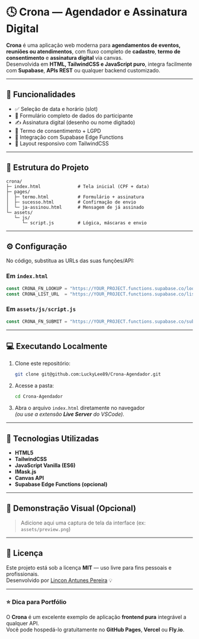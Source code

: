 # 🕓 Crona — Agendador e Assinatura Digital

**Crona** é uma aplicação web moderna para **agendamentos de eventos, reuniões ou atendimentos**, com fluxo completo de **cadastro**, **termo de consentimento** e **assinatura digital** via canvas.  
Desenvolvida em **HTML, TailwindCSS e JavaScript puro**, integra facilmente com **Supabase**, **APIs REST** ou qualquer backend customizado.

---

## 🚀 Funcionalidades

- ✅ Seleção de data e horário (slot)
- 🧾 Formulário completo de dados do participante
- ✍️ Assinatura digital (desenho ou nome digitado)
- 🔐 Termo de consentimento + LGPD
- 💾 Integração com Supabase Edge Functions
- 🎨 Layout responsivo com TailwindCSS

---

## 🧩 Estrutura do Projeto

```
crona/
├─ index.html              # Tela inicial (CPF + data)
├─ pages/
│  ├─ termo.html           # Formulário + assinatura
│  ├─ sucesso.html         # Confirmação de envio
│  └─ ja-assinou.html      # Mensagem de já assinado
└─ assets/
   └─ js/
      └─ script.js         # Lógica, máscaras e envio
```

---

## ⚙️ Configuração

No código, substitua as URLs das suas funções/API:

### Em `index.html`
```js
const CRONA_FN_LOOKUP = "https://YOUR_PROJECT.functions.supabase.co/lookup_cpf";
const CRONA_LIST_URL  = "https://YOUR_PROJECT.functions.supabase.co/list_slots";
```

### Em `assets/js/script.js`
```js
const CRONA_FN_SUBMIT = "https://YOUR_PROJECT.functions.supabase.co/submit_consent";
```

---

## 💻 Executando Localmente

1. Clone este repositório:
   ```bash
   git clone git@github.com:LuckyLee89/Crona-Agendador.git
   ```
2. Acesse a pasta:
   ```bash
   cd Crona-Agendador
   ```
3. Abra o arquivo `index.html` diretamente no navegador  
   *(ou use a extensão **Live Server** do VSCode).*

---

## 🧠 Tecnologias Utilizadas

- **HTML5**
- **TailwindCSS**
- **JavaScript Vanilla (ES6)**
- **IMask.js**
- **Canvas API**
- **Supabase Edge Functions (opcional)**

---

## 📸 Demonstração Visual (Opcional)
> Adicione aqui uma captura de tela da interface (ex: `assets/preview.png`)

---

## 🧾 Licença

Este projeto está sob a licença **MIT** — uso livre para fins pessoais e profissionais.  
Desenvolvido por [Lincon Antunes Pereira](https://github.com/LuckyLee89) 💡

---

### ⭐ Dica para Portfólio
O **Crona** é um excelente exemplo de aplicação **frontend pura** integrável a qualquer API.  
Você pode hospedá-lo gratuitamente no **GitHub Pages**, **Vercel** ou **Fly.io**.
